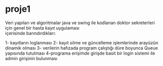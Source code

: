 # proje1


Veri yapıları ve algoritmalar java ve swing ile kodlanan doktor sekreterleri için  genel bir hasta kayıt uygulaması  
içerisinde barındırdıkları:

1- kayıtların loglanması
2- kayıt silme ve güncelleme işlemlerinde arayüzün dinamik olması
3- verilerin hafızada program çalıştığı düre boyunca Queue yapısında tutulması
4-programa erişimde girişde basit bir login sistemi ile admin girişinin bulunması

